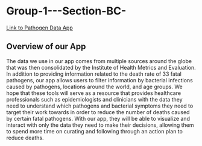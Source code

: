 # Group-1---Section-BC-

[Link to Pathogen Data App](https://nitya-l.shinyapps.io/Group1-SectionBC/?_ga=2.104756800.1318102268.1678275142-538732066.1677885775)

## Overview of our App
The data we use in our app comes from multiple sources around the globe that was then consolidated by the Institute of Health Metrics and Evaluation. In addition to providing information related to the death rate of 33 fatal pathogens, our app allows users to filter information by bacterial infections caused by pathogens, locations around the world, and age groups. We hope that these tools will serve as a resource that provides healthcare professionals such as epidemiologists and clinicians with the data they need to understand which pathogens and bacterial symptoms they need to target their work towards in order to reduce the number of deaths caused by certain fatal pathogens. With our app, they will be able to visualize and interact with only the data they need to make their decisions, allowing them to spend more time on curating and following through an action plan to reduce deaths. 

